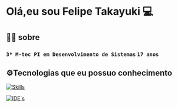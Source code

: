 
# Olá,eu sou Felipe Takayuki  💻　
## 🙍‍♂️ sobre
### `3º M-tec PI em Desenvolvimento de Sistemas` `17 anos`
## 
## **⚙️Tecnologias que eu possuo conhecimento**
[![Skills](https://skillicons.dev/icons?i=dart,flutter,java,mysql,go,php,html,css)](https://skillicons.dev)

[![IDE´s](https://skillicons.dev/icons?i=vscode,androidstudio)](https://skillicons.dev)







